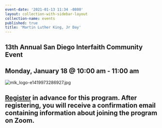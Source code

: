 ```yaml
---
event-date: '2021-01-13 11:34 -0800'
layout: collection-with-sidebar-layout
collection-name: events
published: true
title: 'Martin Luther King, Jr Day'
---
```

## 13th Annual San Diego Interfaith Community Event
## Monday, January 18 @ 10:00 am - 11:00 am

![mlk_logo-e1419973286927.jpg]({{site.baseurl}}/media/mlk_logo-e1419973286927.jpg)

## [Register](https://cbisd.org/programs/mlkday2021/) in advance for this program. After registering, you will receive a confirmation email containing information about joining the program on Zoom.